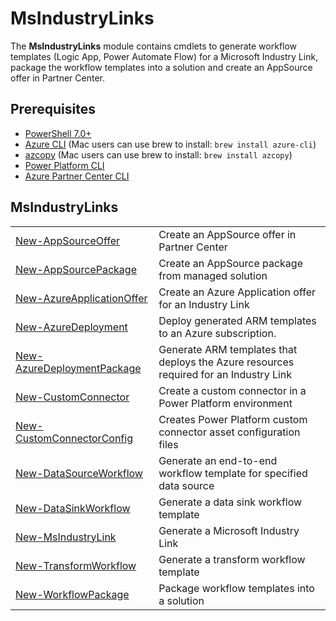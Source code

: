 # MsIndustryLinks

The **MsIndustryLinks** module contains cmdlets to generate workflow templates (Logic App, Power Automate Flow) for a Microsoft Industry Link, package the workflow templates into a solution and create an AppSource offer in Partner Center.

## Prerequisites

- [PowerShell 7.0+](https://learn.microsoft.com/en-us/powershell/scripting/install/installing-powershell?view=powershell-7.3)
- [Azure CLI](https://learn.microsoft.com/en-us/cli/azure/install-azure-cli) (Mac users can use brew to install: `brew install azure-cli`)
- [azcopy](https://learn.microsoft.com/en-us/azure/storage/common/storage-use-azcopy-v10) (Mac users can use brew to install: `brew install azcopy`)
- [Power Platform CLI](https://learn.microsoft.com/en-us/power-platform/developer/cli/introduction#install-microsoft-power-platform-cli)
- [Azure Partner Center CLI](https://github.com/microsoft/az-partner-center-cli)

## MsIndustryLinks

|                                                                                            |                                                                                       |
| ------------------------------------------------------------------------------------------ | ------------------------------------------------------------------------------------- |
| [New-AppSourceOffer](publish/appsource/New-AppSourceOffer.md)                              | Create an AppSource offer in Partner Center                                           |
| [New-AppSourcePackage](publish/appsource/New-AppSourcePackage.md)                          | Create an AppSource package from managed solution                                     |
| [New-AzureApplicationOffer](publish/application/New-AzureApplicationOffer.md)              | Create an Azure Application offer for an Industry Link                                |
| [New-AzureDeployment](package/azureDeploymentPackage/New-AzureDeployment.md)               | Deploy generated ARM templates to an Azure subscription.                              |
| [New-AzureDeploymentPackage](package/azureDeploymentPackage/New-AzureDeploymentPackage.md) | Generate ARM templates that deploys the Azure resources required for an Industry Link |
| [New-CustomConnector](customConnector/New-CustomConnector.md)                              | Create a custom connector in a Power Platform environment                             |
| [New-CustomConnectorConfig](customConnector/New-CustomConnectorConfig.md)                  | Creates Power Platform custom connector asset configuration files                     |
| [New-DataSourceWorkflow](templates/data_source/New-DataSourceWorkflow.md)                  | Generate an end-to-end workflow template for specified data source                    |
| [New-DataSinkWorkflow](templates/data_sink/New-DataSinkWorkflow.md)                        | Generate a data sink workflow template                                                |
| [New-MsIndustryLink](templates/New-MsIndustryLink.md)                                      | Generate a Microsoft Industry Link                                                    |
| [New-TransformWorkflow](templates/data_transform/New-TransformWorkflow.md)                 | Generate a transform workflow template                                                |
| [New-WorkflowPackage](package/powerPlatformSolution/New-WorkflowPackage.md)                | Package workflow templates into a solution                                            |
